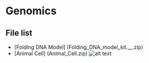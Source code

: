 # Genomics
## File list
* [Folding DNA Model] (Folding_DNA_model_kit.__.zip)
* [Animal Cell] (Animal_Cell.zip) ![alt text](http://thingiverse-production-new.s3.amazonaws.com/renders/cb/51/05/76/e8/DSC_0428_preview_featured.JPG "Animal Cell")
